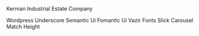 Kerman Industrial Estate Company

Wordpress
Underscore
Semantic Ui
Fomantic Ui
Vazir Fonts
Slick Carousel
Match Height
